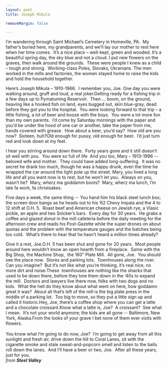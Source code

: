 ```yaml
---
layout: poet
title: Joseph Mikula

removeMargin: false

---
```



<p>I&rsquo;m wandering through Saint Michael&rsquo;s Cemetery in Homeville,  PA.  My father&rsquo;s buried here, my  grandparents, and we&rsquo;ll lay our mother to rest here when her time comes.  It&rsquo;s a nice place – well-kept, green and  wooded. It&rsquo;s a beautiful spring day, the sky blue and not a cloud. I put new  flowers on the graves, then walk around the grounds.  These were people I knew as a child – tough  and strong.  Working-class Poles,  Slovaks, Ukranians. The men worked in the mills and factories, the women stayed  home to raise the kids and hold the household together.</p>
<p>Here&rsquo;s Joseph Mikula – 1910-1966.  I remember you, Joe. One day you were walking  around, gruff and loud, a real joker.Getting ready for a fishing trip in a few days up to Pymatuming  Reservoir.  Then ... boom, on the ground,  heaving like a hooked fish on land, eyes bugged out, skin blue-gray, dead  before they got you to the hospital.  You  were looking forward to that trip – a little fishing, a lot of beer and booze  with the boys.  You were a lot more fun  than my own parents.  I&rsquo;d come by  Saturday mornings with the paper and you&rsquo;d be under the hood of one car or  another, take the paper from me, hands covered with grease.  How about a beer, you&rsquo;d say?  How old are you now?  Sixteen, huh?Old enough for pussy, old enough for beer.  I&rsquo;d just turn red and look down at my feet.</p>
<p>I hear you stirring around down there.  Forty years gone and it still doesn&rsquo;t sit  well with you.  You were so full of  life  And you too, Mary – 1913-1996  --  beloved wife and mother.  They could have added long-suffering.  It was no secret he drank too much, though he  was a happy drunk, even the time he wrapped the car around the light pole up  the street. Mary, you lived a long life and all you want now is to rest, but he  won&rsquo;t let you.  Always on you, wasn&rsquo;t  he?  Mary, wherz ma goddamm boots?  Mary, wherz ma lunch, I&rsquo;m late fa work, fa  christsakes.</p>
<p>Five days a week, the same thing -- You hand him his black  steel lunch box; the screen door bangs as he heads out to his &rsquo;62 Chevy Impala  and the 4 to 12 shift at O.H. 5.  Roast  beef and American cheese on Jewish rye, a Vlasic pickle, an apple and two  Snicker&rsquo;s bars.  Every day for 30  years.  He grabs a coffee and glazed  donut in the mill cafeteria before the daily meeting for the afternoon crew and  reads his Post-Gazette while the super drones on about quotas and the problem  with the temperature gauges and the batches being too cold.  What&rsquo;s there to hear that he hasn&rsquo;t heard a  million times already?</p>
<p>Give it a rest, Joe.O.H. 5 has been shut and gone for 20 years.  Most people around here wouldn&rsquo;t know an open  hearth from a fireplace.  Same with the  Big Shop, the Machine Shop,  the 160&rdquo;  Plate Mill.  All gone, Joe.  You should see the place now.  Stores and parking lots.  Townhouses along the river.  Can you imagine?  But it&rsquo;s not like what you&rsquo;re thinking, it&rsquo;s  real nice, no more dirt and noise.These  townhouses are nothing like  the shacks that used to be down there, before they tore them down in the &lsquo;40s  to expand the mill.  Doctors and lawyers  live there now, folks with two dogs and no kids.  What the hell do they know about what went on  here, how goddamn great it was?  About  all that&rsquo;s left of the mill is the big plate press in the middle of a parking  lot.  Too big to move, so they put a  little sign up and called it historic.Hey, Joe, there&rsquo;s a coffee shop where you can get a latte and a  chocolate croissant.Know what a latte  is, Joe?  A croissant?  See what I mean.  It&rsquo;s not your world anymore; the kids are all  gone -- Baltimore, New York, Alaska.From the looks of your grave I bet none of them ever visits with  flowers.<br />
<br />
You know what I&rsquo;m going to do now, Joe?  I&rsquo;m going to get away from all this sunlight  and fresh air, drive down the hill to Coral Lanes, sit with the cigarette smoke  and stale sweat-and-popcorn smell and listen to the balls roll down the  lanes.  And I&rsquo;ll have a beer or two,  Joe.  After all these years, just for  you.<br />
<em>from <strong>Steel  Valley</strong></em></p>